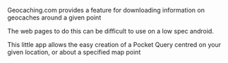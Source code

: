 Geocaching.com provides a feature for downloading information on geocaches around a given point

The web pages to do this can be difficult to use on a low spec android.

This little app allows the easy creation of a Pocket Query centred on your given location, or about a specified map point